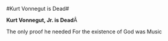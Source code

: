 #Kurt Vonnegut is Dead#

**Kurt Vonnegut, Jr. is Dead**Â 



The only proof he needed
For the existence of God
was Music


